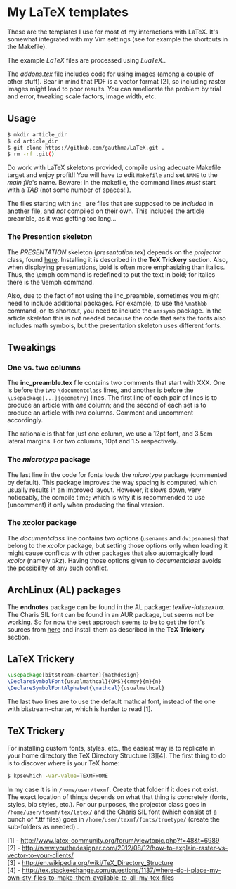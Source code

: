 My LaTeX templates 
===

These are the templates I use for most of my interactions with
LaTeX. It's somewhat integrated with my Vim settings (see for
example the shortcuts in the Makefile).

The example *LaTeX* files are processed using *LuaTeX.*.

The *addons.tex* file includes code for using images (among a couple
of other stuff). Bear in mind that PDF is a vector format [2], so
including raster images might lead to poor results. You can
ameliorate the problem by trial and error, tweaking scale factors,
image width, etc. 

Usage 
---

```bash
$ mkdir article_dir
$ cd article_dir
$ git clone https://github.com/gauthma/LaTeX.git .
$ rm -rf .git()
```

Do work with LaTeX skeletons provided, compile using adequate
Makefile target and enjoy profit!! You will have to edit `Makefile`
and set `NAME` to the *main file*'s name. Beware: in the makefile,
the command lines *must* start with a *TAB* (not some number of
spaces!!).

The files starting with `inc_` are files that are supposed to be
*included* in another file, and *not* compiled on their own. This
includes the article preamble, as it was getting too long...

### The Presention skeleton

The *PRESENTATION* skeleton (*presentation.tex*) depends on the
*projector* class, found [here](http://www.shoup.net/projector/).
Installing it is described in the __TeX Trickery__ section. Also,
when displaying presentations, bold is often more emphasizing than
italics. Thus, the \emph command is redefined to put the text in
bold; for italics there is the \iemph command.

Also, due to the fact of not using the inc_preamble, sometimes you
might need to include additional packages. For example, to use the
`\mathbb` command, or its shortcut, you need to include the
`amssymb` package. In the article skeleton this is not needed
because the code that sets the fonts also includes math symbols, but
the presentation skeleton uses different fonts.

Tweakings
---

### One vs. two columns  

The **inc_preamble.tex** file contains two comments that start
with XXX. One is before the two `\documentclass` lines, and another
is before the `\usepackage[...]{geometry}` lines. The first line of
each pair of lines is to produce an article with *one* column; and
the second of each set is to produce an article with *two* columns.
Comment and uncomment accordingly.

The rationale is that for just one column, we use a 12pt font, and
3.5cm lateral margins. For two columns, 10pt and 1.5 respectively.

### The *microtype* package

The last line in the code for fonts loads the *microtype* package
(commented by default). This package improves the way spacing is
computed, which usually results in an improved layout. However, it
slows down, very noticeably, the compile time; which is why it is
recommended to use (uncomment) it only when producing the final
version.

### The xcolor package

The *documentclass* line contains two options (`usenames` and
`dvipsnames`) that belong to the *xcolor* package, but setting those
options only when loading it might cause conflicts with other
packages that also automagically load *xcolor* (namely *tikz*).
Having those options given to *documentclass* avoids the possibility
of any such conflict.

ArchLinux (AL) packages 
---

The __endnotes__ package can be found in the AL package:
*texlive-latexextra*. The Charis SIL font can be found in an AUR
package, but seems not be working. So for now the best approach
seems to be to get the font's sources from
[here](http://scripts.sil.org/cms/scripts/page.php?item_id=CharisSIL_download#b3a62bff)
and install them as described in the __TeX Trickery__ section.

LaTeX Trickery
---

```tex
\usepackage[bitstream-charter]{mathdesign}
\DeclareSymbolFont{usualmathcal}{OMS}{cmsy}{m}{n}
\DeclareSymbolFontAlphabet{\mathcal}{usualmathcal} 
```

The last two lines are to use the default mathcal font, instead of
the one with bitstream-charter, which is harder to read [1].

TeX Trickery
---
For installing custom fonts, styles, etc., the easiest way is to replicate in
your home directory the TeX Directory Structure [3][4]. The first thing to do is
to discover where is your TeX home:

```bash
$ kpsewhich -var-value=TEXMFHOME
```

In my case it is in `/home/user/texmf`. Create that folder if it does not
exist. The exact location of things depends on what that thing is concretely
(fonts, styles, bib styles, etc.). For our purposes, the projector class goes
in `/home/user/texmf/tex/latex/` and the Charis SIL font (which consist of a
bunch of \*.ttf files) goes in `/home/user/texmf/fonts/truetype/` (create the
sub-folders as needed) .

[1] - http://www.latex-community.org/forum/viewtopic.php?f=48&t=6989   
[2] - http://www.youthedesigner.com/2012/08/12/how-to-explain-raster-vs-vector-to-your-clients/   
[3] - http://en.wikipedia.org/wiki/TeX_Directory_Structure  
[4] - http://tex.stackexchange.com/questions/1137/where-do-i-place-my-own-sty-files-to-make-them-available-to-all-my-tex-files  
